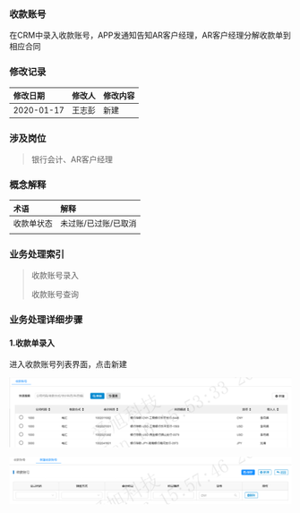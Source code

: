 ### 收款账号

在CRM中录入收款账号，APP发通知告知AR客户经理，AR客户经理分解收款单到相应合同

### 修改记录

| 修改日期 | 修改人 | 修改内容 |
| :--- | :--- | :--- |
| 2020-01-17 | 王志彭 | 新建 |

### 涉及岗位

> 银行会计、AR客户经理

### 概念解释

| 术语 | 解释 |
| :--- | :--- |
| 收款单状态 | 未过账/已过账/已取消 |
|  |  |

### 业务处理索引

> 收款账号录入
>
> 收款账号查询

### 业务处理详细步骤

#### 1.收款单录入

进入收款账号列表界面，点击新建

![](/assets/收款列表)

![](/assets/收款账号新建)



